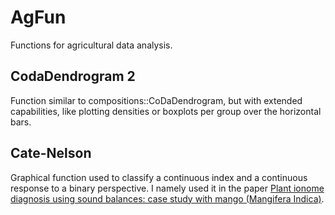 # AgFun
Functions for agricultural data analysis. 

## CodaDendrogram 2
Function similar to compositions::CoDaDendrogram, but with extended capabilities, like plotting densities or boxplots per group over the horizontal bars.

## Cate-Nelson
Graphical function used to classify a continuous index and a continuous response to a binary perspective. I namely used it in the paper [Plant ionome diagnosis using sound balances: case study with mango (Mangifera Indica)](http://journal.frontiersin.org/article/10.3389/fpls.2013.00449/full).

